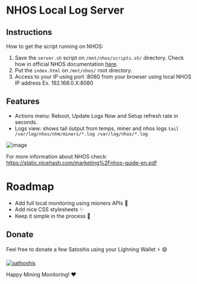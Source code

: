 # NHOS Local Log Server

## Instructions 

How to get the script running on NHOS:

1. Save the `server.sh` script on `/mnt/nhos/scripts.sh/` directory. Check how in official NHOS documentation [here](https://github.com/nicehash/NHOS/blob/master/nhos_boot_scripts.md).
2. Put the `index.html` on `/mnt/nhos/` root directory.
3. Access to your IP using port :8080 from your browser using local NHOS IP address Ex. 192.168.0.X:8080

## Features

- Actions menu: Reboot, Update Logs Now and Setup refresh rate in seconds.
- Logs view: shows tail òutput from temps, miner and nhos logs `tail /var/log/nhos/nhm/miners/*.log /var/log/nhos/*.log`

![image](https://user-images.githubusercontent.com/30659361/107549678-1ff3ac80-6b9e-11eb-85d3-3369c9888c4d.png)

For more information about NHOS check: https://static.nicehash.com/marketing%2Fnhos-guide-en.pdf

# Roadmap

- Add full local monitoring using mioners APIs :rocket:
- Add nice CSS stylesheets :sparkles:
- Keep it simple in the process :100:

## Donate

Feel free to donate a few Satoshis using your Lighning Wallet ⚡ :smile:

[![sathoshis](https://img.shields.io/badge/Donate-Satohis%20%E2%9A%A1-blueviolet)](https://totakaro.github.io/donate)

Happy Mining Monitoring! :heart:
